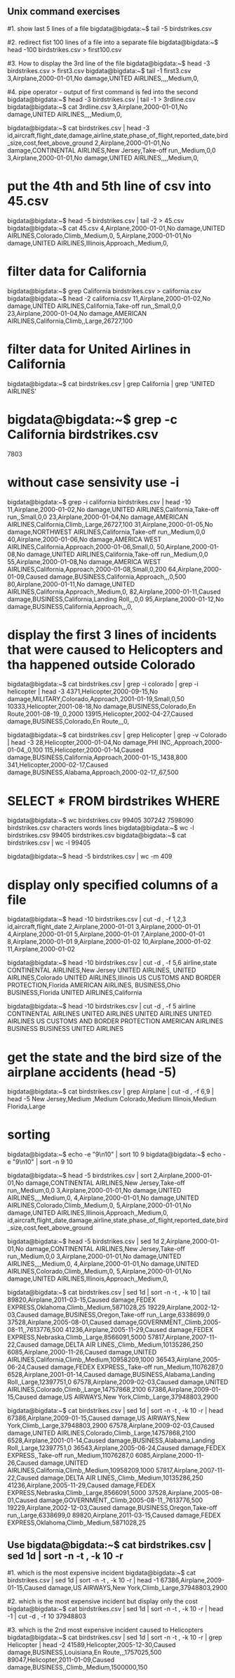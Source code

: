 ## Unix command exercises

#1. show last 5 lines of a file
bigdata@bigdata:~$ tail -5 birdstrikes.csv

#2. redirect fist 100 lines of a file into a separate file
bigdata@bigdata:~$ head -100 birdstrikes.csv > first100.csv

#3. How to display the 3rd line of the file
bigdata@bigdata:~$ head -3 birdstrikes.csv > first3.csv
bigdata@bigdata:~$ tail -1 first3.csv
3,Airplane,2000-01-01,No damage,UNITED AIRLINES,,,,Medium,0,

#4. pipe operator - output of first command is fed into the second 
bigdata@bigdata:~$ head -3 birdstrikes.csv | tail -1 > 3rdline.csv
bigdata@bigdata:~$ cat 3rdline.csv 
3,Airplane,2000-01-01,No damage,UNITED AIRLINES,,,,Medium,0,

bigdata@bigdata:~$ cat birdstrikes.csv | head -3
id,aircraft,flight_date,damage,airline,state,phase_of_flight,reported_date,bird_size,cost,feet_above_ground
2,Airplane,2000-01-01,No damage,CONTINENTAL AIRLINES,New Jersey,Take-off run,,Medium,0,0
3,Airplane,2000-01-01,No damage,UNITED AIRLINES,,,,Medium,0,

# put the 4th and 5th line of csv into 45.csv
bigdata@bigdata:~$ head -5 birdstrikes.csv | tail -2 > 45.csv
bigdata@bigdata:~$ cat 45.csv 
4,Airplane,2000-01-01,No damage,UNITED AIRLINES,Colorado,Climb,,Medium,0,
5,Airplane,2000-01-01,No damage,UNITED AIRLINES,Illinois,Approach,,Medium,0,

# filter data for California
bigdata@bigdata:~$ grep California birdstrikes.csv > california.csv
bigdata@bigdata:~$ head -2 california.csv 
11,Airplane,2000-01-02,No damage,UNITED AIRLINES,California,Take-off run,,Small,0,0
23,Airplane,2000-01-04,No damage,AMERICAN AIRLINES,California,Climb,,Large,26727,100

# filter data for United Airlines in California 
bigdata@bigdata:~$ cat birdstrikes.csv | grep California | grep 'UNITED AIRLINES'

# bigdata@bigdata:~$ grep -c California birdstrikes.csv
7803

# without case sensivity use -i
bigdata@bigdata:~$ grep -i california birdstrikes.csv | head -10
11,Airplane,2000-01-02,No damage,UNITED AIRLINES,California,Take-off run,,Small,0,0
23,Airplane,2000-01-04,No damage,AMERICAN AIRLINES,California,Climb,,Large,26727,100
31,Airplane,2000-01-05,No damage,NORTHWEST AIRLINES,California,Take-off run,,Medium,0,0
40,Airplane,2000-01-06,No damage,AMERICA WEST AIRLINES,California,Approach,2000-01-06,Small,0,
50,Airplane,2000-01-08,No damage,UNITED AIRLINES,California,Take-off run,,Medium,0,0
55,Airplane,2000-01-08,No damage,AMERICA WEST AIRLINES,California,Approach,2000-01-08,Small,0,200
64,Airplane,2000-01-09,Caused damage,BUSINESS,California,Approach,,,0,500
80,Airplane,2000-01-11,No damage,UNITED AIRLINES,California,Approach,,Medium,0,
82,Airplane,2000-01-11,Caused damage,BUSINESS,California,Landing Roll,,,0,0
95,Airplane,2000-01-12,No damage,BUSINESS,California,Approach,,,0,

# display the first 3 lines of incidents that were caused to Helicopters and tha happened outside Colorado
bigdata@bigdata:~$ cat birdstrikes.csv | grep -i colorado | grep -i helicopter | head -3
4371,Helicopter,2000-09-15,No damage,MILITARY,Colorado,Approach,2001-01-19,Small,0,50
10333,Helicopter,2001-08-18,No damage,BUSINESS,Colorado,En Route,2001-08-19,,0,2000
13915,Helicopter,2002-04-27,Caused damage,BUSINESS,Colorado,En Route,,,0,

bigdata@bigdata:~$ cat birdstrikes.csv | grep Helicopter | grep -v Colorado | head -3
28,Helicopter,2000-01-04,No damage,PHI INC,,Approach,2000-01-04,,0,100
115,Helicopter,2000-01-14,Caused damage,BUSINESS,California,Approach,2000-01-15,,1438,800
341,Helicopter,2000-02-17,Caused damage,BUSINESS,Alabama,Approach,2000-02-17,,67,500

# SELECT * FROM birdstrikes WHERE 

bigdata@bigdata:~$ wc birdstrikes.csv 
  99405  307242 7598090 birdstrikes.csv
characters words lines
bigdata@bigdata:~$ wc -l birdstrikes.csv 
99405 birdstrikes.csv
bigdata@bigdata:~$ cat birdstrikes.csv | wc -l
99405

bigdata@bigdata:~$ head -5 birdstrikes.csv | wc -m
409

# display only specified columns of a file
bigdata@bigdata:~$ head -10 birdstrikes.csv | cut -d , -f 1,2,3
id,aircraft,flight_date
2,Airplane,2000-01-01
3,Airplane,2000-01-01
4,Airplane,2000-01-01
5,Airplane,2000-01-01
7,Airplane,2000-01-01
8,Airplane,2000-01-01
9,Airplane,2000-01-02
10,Airplane,2000-01-02
11,Airplane,2000-01-02

bigdata@bigdata:~$ head -10 birdstrikes.csv | cut -d , -f 5,6
airline,state
CONTINENTAL AIRLINES,New Jersey
UNITED AIRLINES,
UNITED AIRLINES,Colorado
UNITED AIRLINES,Illinois
US CUSTOMS AND BORDER PROTECTION,Florida
AMERICAN AIRLINES,
BUSINESS,Ohio
BUSINESS,Florida
UNITED AIRLINES,California

bigdata@bigdata:~$ head -10 birdstrikes.csv | cut -d , -f 5
airline
CONTINENTAL AIRLINES
UNITED AIRLINES
UNITED AIRLINES
UNITED AIRLINES
US CUSTOMS AND BORDER PROTECTION
AMERICAN AIRLINES
BUSINESS
BUSINESS
UNITED AIRLINES

# get the state and the bird size of the airplane accidents (head -5)
bigdata@bigdata:~$ cat birdstrikes.csv | grep Airplane | cut -d , -f 6,9 | head -5 
New Jersey,Medium
,Medium
Colorado,Medium
Illinois,Medium
Florida,Large

# sorting
bigdata@bigdata:~$ echo -e "9\n10" | sort
10
9
bigdata@bigdata:~$ echo -e "9\n10" | sort -n
9
10

bigdata@bigdata:~$ head -5 birdstrikes.csv | sort
2,Airplane,2000-01-01,No damage,CONTINENTAL AIRLINES,New Jersey,Take-off run,,Medium,0,0
3,Airplane,2000-01-01,No damage,UNITED AIRLINES,,,,Medium,0,
4,Airplane,2000-01-01,No damage,UNITED AIRLINES,Colorado,Climb,,Medium,0,
5,Airplane,2000-01-01,No damage,UNITED AIRLINES,Illinois,Approach,,Medium,0,
id,aircraft,flight_date,damage,airline,state,phase_of_flight,reported_date,bird_size,cost,feet_above_ground

bigdata@bigdata:~$ head -5 birdstrikes.csv | sed 1d
2,Airplane,2000-01-01,No damage,CONTINENTAL AIRLINES,New Jersey,Take-off run,,Medium,0,0
3,Airplane,2000-01-01,No damage,UNITED AIRLINES,,,,Medium,0,
4,Airplane,2000-01-01,No damage,UNITED AIRLINES,Colorado,Climb,,Medium,0,
5,Airplane,2000-01-01,No damage,UNITED AIRLINES,Illinois,Approach,,Medium,0,

bigdata@bigdata:~$ cat birdstrikes.csv | sed 1d | sort -n -t , -k 10 | tail
89820,Airplane,2011-03-15,Caused damage,FEDEX EXPRESS,Oklahoma,Climb,,Medium,5871028,25
19229,Airplane,2002-12-03,Caused damage,BUSINESS,Oregon,Take-off run,,Large,6338699,0
37528,Airplane,2005-08-01,Caused damage,GOVERNMENT,,Climb,2005-08-11,,7613776,500
41236,Airplane,2005-11-29,Caused damage,FEDEX EXPRESS,Nebraska,Climb,,Large,8566091,5000
57817,Airplane,2007-11-22,Caused damage,DELTA AIR LINES,,Climb,,Medium,10135286,250
6085,Airplane,2000-11-26,Caused damage,UNITED AIRLINES,California,Climb,,Medium,10958209,1000
36543,Airplane,2005-06-24,Caused damage,FEDEX EXPRESS,,Take-off run,,Medium,11076287,0
6528,Airplane,2001-01-14,Caused damage,BUSINESS,Alabama,Landing Roll,,Large,12397751,0
67578,Airplane,2009-02-03,Caused damage,UNITED AIRLINES,Colorado,Climb,,Large,14757868,2100
67386,Airplane,2009-01-15,Caused damage,US AIRWAYS,New York,Climb,,Large,37948803,2900

bigdata@bigdata:~$ cat birdstrikes.csv | sed 1d | sort -n -t , -k 10 -r | head
67386,Airplane,2009-01-15,Caused damage,US AIRWAYS,New York,Climb,,Large,37948803,2900
67578,Airplane,2009-02-03,Caused damage,UNITED AIRLINES,Colorado,Climb,,Large,14757868,2100
6528,Airplane,2001-01-14,Caused damage,BUSINESS,Alabama,Landing Roll,,Large,12397751,0
36543,Airplane,2005-06-24,Caused damage,FEDEX EXPRESS,,Take-off run,,Medium,11076287,0
6085,Airplane,2000-11-26,Caused damage,UNITED AIRLINES,California,Climb,,Medium,10958209,1000
57817,Airplane,2007-11-22,Caused damage,DELTA AIR LINES,,Climb,,Medium,10135286,250
41236,Airplane,2005-11-29,Caused damage,FEDEX EXPRESS,Nebraska,Climb,,Large,8566091,5000
37528,Airplane,2005-08-01,Caused damage,GOVERNMENT,,Climb,2005-08-11,,7613776,500
19229,Airplane,2002-12-03,Caused damage,BUSINESS,Oregon,Take-off run,,Large,6338699,0
89820,Airplane,2011-03-15,Caused damage,FEDEX EXPRESS,Oklahoma,Climb,,Medium,5871028,25

## Use bigdata@bigdata:~$ cat birdstrikes.csv | sed 1d | sort -n -t , -k 10 -r
#1. which is the most expensive incident
bigdata@bigdata:~$ cat birdstrikes.csv | sed 1d | sort -n -t , -k 10 -r | head -1
67386,Airplane,2009-01-15,Caused damage,US AIRWAYS,New York,Climb,,Large,37948803,2900

#2. which is the most expensive incident but display only the cost
bigdata@bigdata:~$ cat birdstrikes.csv | sed 1d | sort -n -t , -k 10 -r | head -1 | cut -d , -f 10
37948803

#3. which is the 2nd most expensive incident caused to Helicopters
bigdata@bigdata:~$ cat birdstrikes.csv | sed 1d | sort -n -t , -k 10 -r | grep Helicopter | head -2
41589,Helicopter,2005-12-30,Caused damage,BUSINESS,Louisiana,En Route,,,1757025,500
89047,Helicopter,2011-01-09,Caused damage,BUSINESS,,Climb,,Medium,1500000,150


















